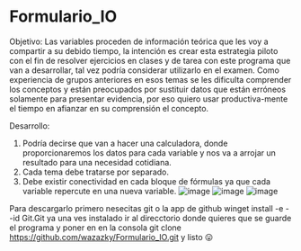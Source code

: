 # Formulario_IO
Objetivo: Las variables proceden de información teórica que les voy a compartir a su debido tiempo, la intención es crear esta estrategia piloto con el fin de resolver ejercicios en clases y de tarea con este programa que van a desarrollar, tal vez podría considerar utilizarlo en el examen. Como experiencia de grupos anteriores en esos temas se les dificulta comprender los conceptos y están preocupados por sustituir datos que están erróneos solamente para presentar evidencia, por eso quiero usar productiva-mente el tiempo en afianzar en su comprensión el concepto.

Desarrollo:
1) Podría decirse que van a hacer una calculadora, donde proporcionaremos los datos para cada variable y nos va a arrojar un resultado para una necesidad cotidiana. 
2) Cada tema debe tratarse por separado.
3) Debe existir conectividad en cada bloque de fórmulas ya que cada variable repercute en una nueva variable.
![image](https://user-images.githubusercontent.com/42927218/233186118-258b6216-f4ef-46c6-a78a-9a0b8b905db1.png)
![image](https://user-images.githubusercontent.com/42927218/233186236-370ed681-e296-42a8-8cab-05f338fac28c.png)
![image](https://user-images.githubusercontent.com/42927218/233186659-45f732ef-55b7-4c00-9000-b71f77c6621f.png)

Para descargarlo primero nesecitas git o la app de github
winget install -e --id Git.Git
ya una ves instalado ir al direcctorio donde quieres que se guarde el programa y poner en en la consola 
git clone https://github.com/wazazky/Formulario_IO.git 
y listo 😛
